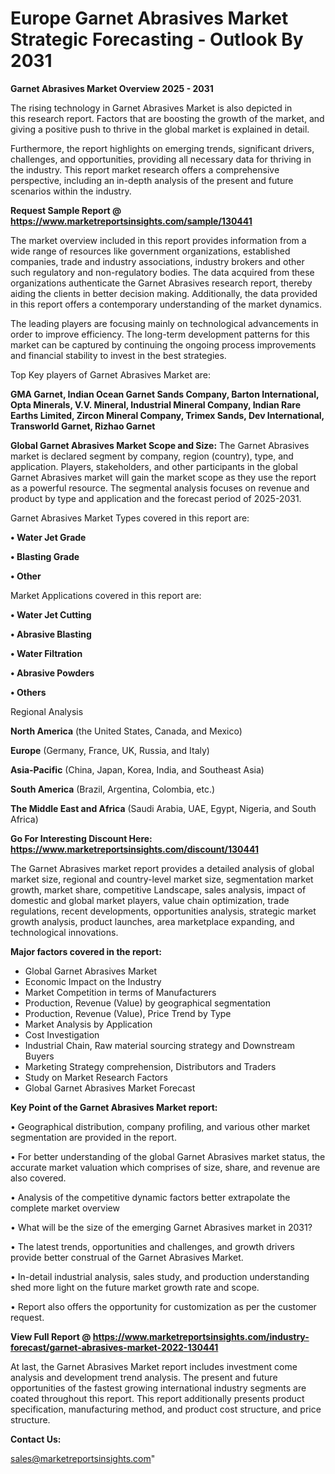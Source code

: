 # Europe Garnet Abrasives Market Strategic Forecasting - Outlook By 2031

<Strong> Garnet Abrasives Market Overview 2025 - 2031</strong>

The rising technology in Garnet Abrasives Market is also depicted in this research report. Factors that are boosting the growth of the market, and giving a positive push to thrive in the global market is explained in detail.

Furthermore, the report highlights on emerging trends, significant drivers, challenges, and opportunities, providing all necessary data for thriving in the industry. This report market research offers a comprehensive perspective, including an in-depth analysis of the present and future scenarios within the industry.

<strong>Request Sample Report @ <a href=https://www.marketreportsinsights.com/sample/130441>https://www.marketreportsinsights.com/sample/130441</a></strong>

The market overview included in this report provides information from a wide range of resources like government organizations, established companies, trade and industry associations, industry brokers and other such regulatory and non-regulatory bodies. The data acquired from these organizations authenticate the Garnet Abrasives research report, thereby aiding the clients in better decision making. Additionally, the data provided in this report offers a contemporary understanding of the market dynamics.

The leading players are focusing mainly on technological advancements in order to improve efficiency. The long-term development patterns for this market can be captured by continuing the ongoing process improvements and financial stability to invest in the best strategies.

Top Key players of Garnet Abrasives Market are:

<strong>GMA Garnet, Indian Ocean Garnet Sands Company, Barton International, Opta Minerals, V.V. Mineral, Industrial Mineral Company, Indian Rare Earths Limited, Zircon Mineral Company, Trimex Sands, Dev International, Transworld Garnet, Rizhao Garnet</strong>

<strong><b>Global Garnet Abrasives Market Scope and Size:</b></strong>
The Garnet Abrasives market is declared segment by company, region (country), type, and application. Players, stakeholders, and other participants in the global Garnet Abrasives market will gain the market scope as they use the report as a powerful resource. The segmental analysis focuses on revenue and product by type and application and the forecast period of 2025-2031.

Garnet Abrasives Market Types covered in this report are:

<strong>• Water Jet Grade

• Blasting Grade

• Other</strong>

Market Applications covered in this report are:

<strong>• Water Jet Cutting

• Abrasive Blasting

• Water Filtration

• Abrasive Powders

• Others</strong> 

Regional Analysis

<strong>North America</strong> (the United States, Canada, and Mexico)

<strong>Europe</strong> (Germany, France, UK, Russia, and Italy)

<strong>Asia-Pacific</strong> (China, Japan, Korea, India, and Southeast Asia)

<strong>South America</strong> (Brazil, Argentina, Colombia, etc.)

<strong>The Middle East and Africa</strong> (Saudi Arabia, UAE, Egypt, Nigeria, and South Africa)

<strong>Go For Interesting Discount Here: <a href=https://www.marketreportsinsights.com/discount/130441>https://www.marketreportsinsights.com/discount/130441</a></strong>

The Garnet Abrasives market report provides a detailed analysis of global market size, regional and country-level market size, segmentation market growth, market share, competitive Landscape, sales analysis, impact of domestic and global market players, value chain optimization, trade regulations, recent developments, opportunities analysis, strategic market growth analysis, product launches, area marketplace expanding, and technological innovations.

<strong><b>Major factors covered in the report:</b></strong>
<ul>
  <li>Global Garnet Abrasives Market </li>
  <li>Economic Impact on the Industry</li>
  <li>Market Competition in terms of Manufacturers</li>
  <li>Production, Revenue (Value) by geographical segmentation</li>
  <li>Production, Revenue (Value), Price Trend by Type</li>
  <li>Market Analysis by Application</li>
  <li>Cost Investigation</li>
  <li>Industrial Chain, Raw material sourcing strategy and Downstream Buyers</li>
  <li>Marketing Strategy comprehension, Distributors and Traders</li>
  <li>Study on Market Research Factors</li>
  <li>Global Garnet Abrasives Market Forecast</li>
</ul>

<strong><b>Key Point of the Garnet Abrasives Market report:</b></strong>

• Geographical distribution, company profiling, and various other market segmentation are provided in the report.

• For better understanding of the global Garnet Abrasives market status, the accurate market valuation which comprises of size, share, and revenue are also covered.

• Analysis of the competitive dynamic factors better extrapolate the complete market overview

• What will be the size of the emerging Garnet Abrasives market in 2031?

• The latest trends, opportunities and challenges, and growth drivers provide better construal of the Garnet Abrasives Market.

• In-detail industrial analysis, sales study, and production understanding shed more light on the future market growth rate and scope.

• Report also offers the opportunity for customization as per the customer request.

<strong><b>View Full Report @ <a href=https://www.marketreportsinsights.com/industry-forecast/garnet-abrasives-market-2022-130441>https://www.marketreportsinsights.com/industry-forecast/garnet-abrasives-market-2022-130441</a></b></strong>


At last, the Garnet Abrasives Market report includes investment come analysis and development trend analysis. The present and future opportunities of the fastest growing international industry segments are coated throughout this report. This report additionally presents product specification, manufacturing method, and product cost structure, and price structure.

<strong>Contact Us:</strong>

sales@marketreportsinsights.com"
